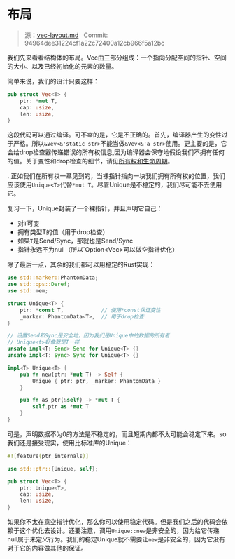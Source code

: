 # 布局

> 源：[vec-layout.md](https://github.com/rust-lang-nursery/nomicon/blob/master/src/vec-layout.md) &nbsp; Commit: 94964dee31224cf1a22c72400a12cb966f5a12bc

我们先来看看结构体的布局。Vec由三部分组成：一个指向分配空间的指针、空间的大小、以及已经初始化的元素的数量。

简单来说，我们的设计只要这样：

``` Rust
pub struct Vec<T> {
    ptr: *mut T,
    cap: usize,
    len: usize,
}
```

这段代码可以通过编译。可不幸的是，它是不正确的。首先，编译器产生的变性过于严格。所以`&Vev<&'static str>`不能当做`&Vev<&'a str>`使用。更主要的是，它会给drop检查器传递错误的所有权信息,因为编译器会保守地假设我们不拥有任何的值。关于变性和drop检查的细节，请见[所有权和生命周期](https://rustlang-cn.org/office/rust/advrust/ownership/ownership.html)。

.
正如我们在所有权一章见到的，当裸指针指向一块我们拥有所有权的位置，我们应该使用`Unique<T>`代替`*mut T`。尽管Unique是不稳定的，我们尽可能不去使用它。

复习一下，Unique封装了一个裸指针，并且声明它自己：

- 对`T`可变
- 拥有类型T的值（用于drop检查）
- 如果`T`是Send/Sync，那就也是Send/Sync
- 指针永远不为null（所以`Option<Vec<T>>可以做空指针优化）

除了最后一点，其余的我们都可以用稳定的Rust实现：

``` Rust
use std::marker::PhantomData;
use std::ops::Deref;
use std::mem;

struct Unique<T> {
    ptr: *const T,            // 使用*const保证变性  
    _marker: PhantomData<T>,  // 用于drop检查
}

// 设置Send和Sync是安全地，因为我们是Unique中的数据的所有者
// Unique<t>好像就是T一样
unsafe impl<T: Send> Send for Unique<T> {}
unsafe impl<T: Sync> Sync for Unique<T> {}

impl<T> Unique<T> {
    pub fn new(ptr: *mut T) -> Self {
        Unique { ptr: ptr, _marker: PhantomData }
    }

    pub fn as_ptr(&self) -> *mut T {
        self.ptr as *mut T
    }
}
```

可是，声明数据不为0的方法是不稳定的，而且短期内都不太可能会稳定下来。so我们还是接受现实，使用比标准库的Unique：

``` Rust
#![feature(ptr_internals)]

use std::ptr::{Unique, self};

pub struct Vec<T> {
    ptr: Unique<T>,
    cap: usize,
    len: usize,
}
```

如果你不太在意空指针优化，那么你可以使用稳定代码。但是我们之后的代码会依赖于这个优化去设计。还要注意，调用`Unique::new`是非安全的，因为给它传递null属于未定义行为。我们的稳定Unique就不需要让`new`是非安全的，因为它没有对于它的内容做其他的保证。

